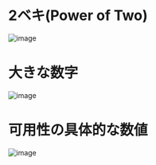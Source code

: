 # 2ベキ(Power of Two)
![image](https://github.com/melonoidz/system_design_note/assets/27326835/7f35118a-8204-4c49-991c-754a350b2ae1)

# 大きな数字
![image](https://github.com/melonoidz/system_design_note/assets/27326835/ea0b76c6-8af6-4cd1-bf1d-cb0c7e724bc7)

# 可用性の具体的な数値
![image](https://github.com/melonoidz/system_design_note/assets/27326835/1a09a1ba-10e3-45d5-9ca4-82389f8db1ac)
